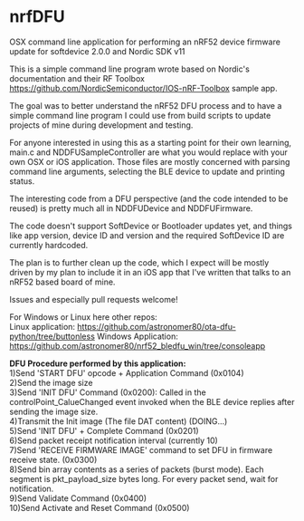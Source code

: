 # nrfDFU
OSX command line application for performing an nRF52 device firmware update for softdevice 2.0.0 and Nordic SDK v11

This is a simple command line program wrote based on Nordic's documentation and their 
RF Toolbox https://github.com/NordicSemiconductor/IOS-nRF-Toolbox sample app.

The goal was to better understand the nRF52 DFU process and to have a simple command 
line program I could use from build scripts to update projects of mine during development and testing.

For anyone interested in using this as a starting point for their own learning, main.c and NDDFUSampleController 
are what you would replace with your own OSX or iOS application. Those files are mostly concerned with
parsing command line arguments, selecting the BLE device to update and printing status.

The interesting code from a DFU perspective (and the code intended to be reused) is pretty much all in
NDDFUDevice and NDDFUFirmware. 

The code doesn't support SoftDevice or Bootloader updates yet, and things like app version, device ID and version
and the required SoftDevice ID are currently hardcoded.

The plan is to further clean up the code, which I expect will be mostly driven by my plan to include it in
an iOS app that I've written that talks to an nRF52 based board of mine.

Issues and especially pull requests welcome!

For Windows or Linux here other repos:<br>
Linux application: https://github.com/astronomer80/ota-dfu-python/tree/buttonless
Windows Application: https://github.com/astronomer80/nrf52_bledfu_win/tree/consoleapp


<b>DFU Procedure performed by this application:</b><br>
1)Send 'START DFU' opcode + Application Command (0x0104)<br>
2)Send the image size<br>
3)Send 'INIT DFU' Command (0x0200): Called in the controlPoint_CalueChanged event invoked when the BLE device replies after sending the image size.<br>
4)Transmit the Init image (The file DAT content) (DOING...)<br>
5)Send 'INIT DFU' + Complete Command (0x0201)<br>
6)Send packet receipt notification interval (currently 10)<br>
7)Send 'RECEIVE FIRMWARE IMAGE' command to set DFU in firmware receive state. (0x0300)<br>
8)Send bin array contents as a series of packets (burst mode). Each segment is pkt_payload_size bytes long. For every packet send, wait for notification.<br>
9)Send Validate Command (0x0400)<br>
10)Send Activate and Reset Command (0x0500)<br>


